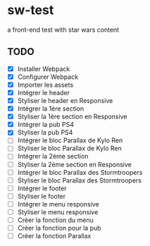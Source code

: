 # sw-test
a front-end test with star wars content

## TODO
- [x] Installer Webpack
- [x] Configurer Webpack
- [x] Importer les assets
- [x] Intégrer le header
- [x] Styliser le header en Responsive
- [x] Intégrer la 1ère section
- [x] Styliser la 1ère section en Responsive
- [x] Intégrer la pub PS4
- [x] Styliser la pub PS4
- [ ] Intégrer le bloc Parallax de Kylo Ren
- [ ] Styliser le bloc Parallax de Kylo Ren
- [ ] Intégrer la 2ème section
- [ ] Styliser la 2ème section en Responsive
- [ ] Intégrer le bloc Parallax des Stormtroopers
- [ ] Styliser le bloc Parallax des Stormtroopers
- [ ] Intégrer le footer
- [ ] Styliser le footer
- [ ] Intégrer le menu responsive
- [ ] Styliser le menu responsive
- [ ] Créer la fonction du menu
- [ ] Créer la fonction pour la pub
- [ ] Créer la fonction Parallax
